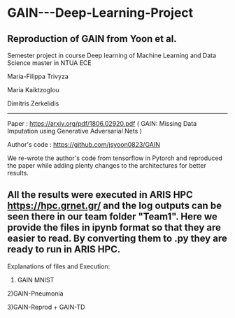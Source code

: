 # GAIN---Deep-Learning-Project
Reproduction of GAIN from Yoon et al. 
----------------------------------------------
Semester project in course Deep learning of Machine Learning and Data Science master in NTUA ECE

Maria-Filippa Trivyza 

Maria Kaiktzoglou

Dimitris Zerkelidis

----------------------------------------------

Paper : https://arxiv.org/pdf/1806.02920.pdf ( GAIN: Missing Data Imputation using Generative Adversarial Nets )

Author's code : https://github.com/jsyoon0823/GAIN

We re-wrote the author's code from tensorflow in Pytorch and reproduced the paper while adding plenty changes to the architectures for better results.


All the results were executed in ARIS HPC https://hpc.grnet.gr/ and the log outputs can be seen there in our team folder "Team1". Here we provide the files in ipynb format so that they are easier to read. By converting them to .py they are ready to run in ARIS HPC.
----------------------------------------------

Explanations of files and Execution:

1) GAIN MNIST

2)GAIN-Pneumonia

3)GAIN-Reprod + GAIN-TD

